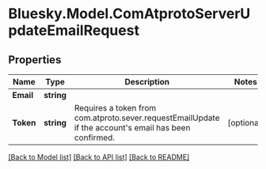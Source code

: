 # Bluesky.Model.ComAtprotoServerUpdateEmailRequest

## Properties

Name | Type | Description | Notes
------------ | ------------- | ------------- | -------------
**Email** | **string** |  | 
**Token** | **string** | Requires a token from com.atproto.sever.requestEmailUpdate if the account&#39;s email has been confirmed. | [optional] 

[[Back to Model list]](../README.md#documentation-for-models) [[Back to API list]](../README.md#documentation-for-api-endpoints) [[Back to README]](../README.md)

